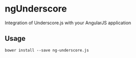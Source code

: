 ngUnderscore
============

Integration of Underscore.js with your AngularJS application

## Usage
```
bower install --save ng-underscore.js
```
